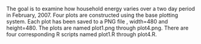 The goal is to examine how household energy varies over a two day period in February, 2007. Four plots are constructed using the base plotting system. 
Each plot has been saved to a PNG file , width=480 and height=480. The plots are named plot1.png through plot4.png. There are four corresponding R scripts named plot1.R through plot4.R. 
